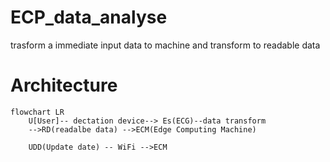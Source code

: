 # ECP_data_analyse
trasform a immediate input data to machine and transform to readable data

# Architecture
```mermaid
flowchart LR
    U[User]-- dectation device--> Es(ECG)--data transform
    -->RD(readalbe data) -->ECM(Edge Computing Machine)

    UDD(Update date) -- WiFi -->ECM
```
